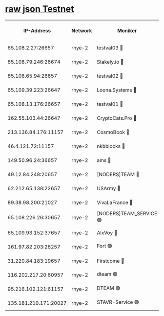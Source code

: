 
[raw json Testnet](https://rpc-check.quickt.stavr.tech/quickt/rpc-quickt-result.json)
=


<table><tr><th>IP-Address</th><th>Network</th><th>Moniker</th><th>Latest Block Height</th><th>Earliest Block Height</th><th>Catching Up</th><th>Tx Index</th><th>Voting Power</th><th>Scan Time</th></tr><tr><td>65.108.2.27:26657</td><td>rhye-2</td><td>testval03 🔴</td><td>510546</td><td>1</td><td>False</td><td>on</td><td>11002050</td><td>2024-01-26T04:19:59.590018339UTC</td></tr><tr><td>65.108.79.246:26674</td><td>rhye-2</td><td>Stakely.io 🔴</td><td>510547</td><td>1</td><td>False</td><td>on</td><td>10010</td><td>2024-01-26T04:20:02.148910563UTC</td></tr><tr><td>65.108.65.94:26657</td><td>rhye-2</td><td>testval02 🔴</td><td>510547</td><td>1</td><td>False</td><td>on</td><td>11002050</td><td>2024-01-26T04:20:05.156259325UTC</td></tr><tr><td>65.109.39.223:26647</td><td>rhye-2</td><td>Loona.Systems 🔴</td><td>510548</td><td>1</td><td>False</td><td>off</td><td>86949</td><td>2024-01-26T04:20:08.018939507UTC</td></tr><tr><td>65.108.13.176:26657</td><td>rhye-2</td><td>testval01 🔴</td><td>510548</td><td>1</td><td>False</td><td>on</td><td>13082010</td><td>2024-01-26T04:20:08.925530607UTC</td></tr><tr><td>162.55.103.44:26647</td><td>rhye-2</td><td>CryptoCats.Pro 🔴</td><td>510554</td><td>1</td><td>False</td><td>off</td><td>9999</td><td>2024-01-26T04:20:41.453518672UTC</td></tr><tr><td>213.136.84.176:11157</td><td>rhye-2</td><td>CosmoBook 🔴</td><td>510553</td><td>65301</td><td>False</td><td>off</td><td>1528057</td><td>2024-01-26T04:20:35.040018243UTC</td></tr><tr><td>46.4.121.72:11157</td><td>rhye-2</td><td>nkbblocks 🔴</td><td>510545</td><td>70101</td><td>False</td><td>off</td><td>81491</td><td>2024-01-26T04:19:50.989664063UTC</td></tr><tr><td>149.50.96.24:36657</td><td>rhye-2</td><td>ams 🔴</td><td>510551</td><td>133501</td><td>False</td><td>on</td><td>10786</td><td>2024-01-26T04:20:24.454802789UTC</td></tr><tr><td>49.12.84.248:20657</td><td>rhye-2</td><td>[NODERS]TEAM 🔴</td><td>510550</td><td>146001</td><td>False</td><td>on</td><td>59690</td><td>2024-01-26T04:20:21.970429257UTC</td></tr><tr><td>62.212.65.138:22657</td><td>rhye-2</td><td>USArmy 🔴</td><td>510546</td><td>198001</td><td>False</td><td>on</td><td>59069</td><td>2024-01-26T04:19:58.534147979UTC</td></tr><tr><td>89.38.98.200:21027</td><td>rhye-2</td><td>VivaLaFrance 🔴</td><td>510545</td><td>220501</td><td>False</td><td>off</td><td>10000</td><td>2024-01-26T04:19:53.431186976UTC</td></tr><tr><td>65.108.226.26:30657</td><td>rhye-2</td><td>[NODERS]TEAM_SERVICE 🟢</td><td>510548</td><td>241501</td><td>False</td><td>on</td><td>0</td><td>2024-01-26T04:20:08.537423642UTC</td></tr><tr><td>65.109.93.152:37657</td><td>rhye-2</td><td>AlxVoy 🔴</td><td>510546</td><td>315173</td><td>False</td><td>on</td><td>143351</td><td>2024-01-26T04:19:55.957572218UTC</td></tr><tr><td>161.97.82.203:26257</td><td>rhye-2</td><td>Fort 🟢</td><td>510545</td><td>330438</td><td>False</td><td>on</td><td>0</td><td>2024-01-26T04:19:50.725330445UTC</td></tr><tr><td>31.220.84.183:19657</td><td>rhye-2</td><td>Firstcome 🔴</td><td>510546</td><td>409501</td><td>False</td><td>off</td><td>724902</td><td>2024-01-26T04:19:59.070638204UTC</td></tr><tr><td>116.202.217.20:60957</td><td>rhye-2</td><td>dteam 🟢</td><td>510547</td><td>421794</td><td>False</td><td>on</td><td>0</td><td>2024-01-26T04:20:05.482017159UTC</td></tr><tr><td>95.216.102.121:61157</td><td>rhye-2</td><td>DTEAM 🟢</td><td>510547</td><td>504701</td><td>False</td><td>on</td><td>0</td><td>2024-01-26T04:20:02.599243381UTC</td></tr><tr><td>135.181.210.171:20027</td><td>rhye-2</td><td>STAVR-Service 🟢</td><td>510550</td><td>508501</td><td>False</td><td>on</td><td>0</td><td>2024-01-26T04:20:19.604049551UTC</td></tr></table>